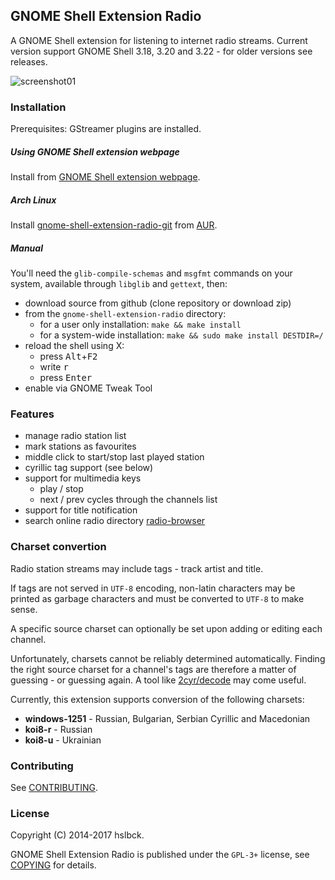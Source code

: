 ## GNOME Shell Extension Radio

A GNOME Shell extension for listening to internet radio streams. Current version support GNOME Shell 3.18, 3.20 and 3.22 - for older versions see releases.

![screenshot01]

### Installation

Prerequisites: GStreamer plugins are installed.

##### Using GNOME Shell extension webpage

Install from [GNOME Shell extension webpage].

##### Arch Linux

Install [gnome-shell-extension-radio-git] from [AUR].

##### Manual

You'll need the `glib-compile-schemas` and `msgfmt` commands on your system, available through `libglib` and `gettext`, then:

* download source from github (clone repository or download zip)
* from the `gnome-shell-extension-radio` directory:
  * for a user only installation: `make && make install`
  * for a system-wide installation: `make && sudo make install DESTDIR=/`
* reload the shell using X:
  * press <kbd>Alt</kbd>+<kbd>F2</kbd>
  * write <kbd>r</kbd>
  * press <kbd>Enter</kbd>
* enable via GNOME Tweak Tool

### Features

* manage radio station list
* mark stations as favourites
* middle click to start/stop last played station
* cyrillic tag support (see below)
* support for multimedia keys
  * play / stop
  * next / prev cycles through the channels list
* support for title notification
* search online radio directory [radio-browser]

### Charset convertion

Radio station streams may include tags - track artist and title.

If tags are not served in `UTF-8` encoding, non-latin characters may be printed as garbage characters and must be converted to `UTF-8` to make sense.

A specific source charset can optionally be set upon adding or editing each channel.

Unfortunately, charsets cannot be reliably determined automatically. Finding the right source charset for a channel's tags are therefore a matter of guessing - or guessing again. A tool like [2cyr/decode] may come useful.

Currently, this extension supports conversion of the following charsets:

* **windows-1251** - Russian, Bulgarian, Serbian Cyrillic and Macedonian
* **koi8-r** - Russian
* **koi8-u** - Ukrainian

### Contributing

See [CONTRIBUTING].

### License

Copyright (C) 2014-2017 hslbck.

GNOME Shell Extension Radio is published under the `GPL-3+` license, see [COPYING] for details.

[screenshot01]: https://raw.githubusercontent.com/hslbck/gnome-shell-extension-radio/master/radio-extension.png
[GNOME Shell extension webpage]: https://extensions.gnome.org/extension/836/internet-radio/
[gnome-shell-extension-radio-git]: https://aur.archlinux.org/packages/gnome-shell-extension-radio-git/
[AUR]: https://aur.archlinux.org
[radio-browser]: https://www.radio-browser.info/
[2cyr/decode]: https://2cyr.com/decode/
[CONTRIBUTING]: ./CONTRIBUTING.md
[COPYING]: ./COPYING
